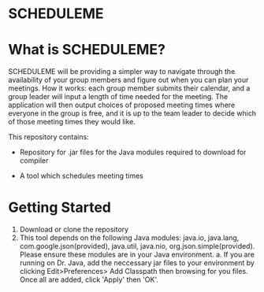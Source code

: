 # SCHEDULEME


# What is SCHEDULEME?

SCHEDULEME will be providing a simpler way to navigate through the availability of your group members and figure out when you can plan your meetings. How it works: each group member submits their calendar, and a group leader will input a length of time needed for the meeting. The application will then output choices of proposed meeting times where everyone in the group is free, and it is up to the team leader to decide which of those meeting times they would like. 

This repository contains:

* Repository for .jar files for the Java modules required to download for compiler
	
* A tool which schedules meeting times


# Getting Started

1.	Download or clone the repository
2.	This tool depends on the following Java modules: java.io, java.lang, com.google.json(provided), java.util, java.nio, org.json.simple(provided). Please ensure these modules are in your Java environment.
      a. If you are running on Dr. Java, add the neccessary jar files to your environment by clicking Edit>Preferences> Add Classpath then browsing for you files. Once all are added, click 'Apply' then 'OK'.



